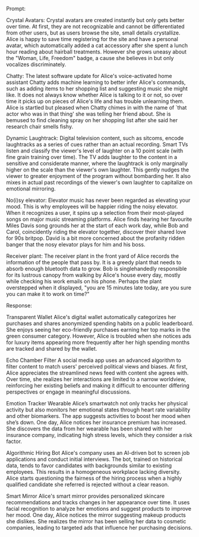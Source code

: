 Prompt:

Crystal Avatars: Crystal avatars are created instantly but only gets better over time. At first, they are not recognizable and cannot be differentiated from other users, but as users browse the site, small details crystallize. Alice is happy to save time registering for the site and have a personal avatar, which automatically added a cat accessory after she spent a lunch hour reading about hairball treatments. However she grows uneasy about the "Woman, Life, Freedom" badge, a cause she believes in but only vocalizes discriminately. 

Chatty: The latest software update for Alice's voice-activated home assistant Chatty adds machine learning to better infer Alice's commands, such as adding items to her shopping list and suggesting music she might like. It does not always know whether Alice is talking to it or not, so over time it picks up on pieces of Alice's life and has trouble unlearning them. Alice is startled but pleased when Chatty chimes in with the name of `that actor who was in that thing' she was telling her friend about. She is bemused to find cleaning spray on her shopping list after she said her research chair smells fishy. 

Dynamic Laughtrack: Digital television content, such as sitcoms, encode laughtracks as a series of cues rather than an actual recording. Smart TVs listen and classify the viewer's level of laughter on a 10 point scale (with fine grain training over time). The TV adds laughter to the content in a sensitive and considerate manner, where the laughtrack is only marginally higher on the scale than the viewer's own laughter. This gently nudges the viewer to greater enjoyment of the program without bombarding her. It also mixes in actual past recordings of the viewer's own laughter to capitalize on emotional mirroring.

No(i)sy elevator: Elevator music has never been regarded as elevating your mood. This is why employees will be happier riding the noisy elevator. When it recognizes a user, it spins up a selection from their most-played songs on major music streaming platforms. Alice finds hearing her favourite Miles Davis song grounds her at the start of each work day, while Bob and Carol, coincidently riding the elevator together, discover their shared love for 90s britpop. David is a bit more concerned about the profanity ridden banger that the nosy elevator plays for him and his boss.

Receiver plant: The receiver plant in the front yard of Alice records the information of the people that pass by. It is a greedy plant that needs to absorb enough bluetooth data to grow. Bob is singlehandedly responsible for its lustrous canopy from walking by Alice's house every day, mostly while checking his work emails on his phone. Perhaps the plant overstepped when it displayed, "you are 15 minutes late today, are you sure you can make it to work on time?"

Response:

Transparent Wallet
Alice's digital wallet automatically categorizes her purchases and shares anonymized spending habits on a public leaderboard. She enjoys seeing her eco-friendly purchases earning her top marks in the green consumer category. However, Alice is troubled when she notices ads for luxury items appearing more frequently after her high spending months are tracked and shared by the wallet.

Echo Chamber Filter
A social media app uses an advanced algorithm to filter content to match users' perceived political views and biases. At first, Alice appreciates the streamlined news feed with content she agrees with. Over time, she realizes her interactions are limited to a narrow worldview, reinforcing her existing beliefs and making it difficult to encounter differing perspectives or engage in meaningful discussions.

Emotion Tracker Wearable
Alice’s smartwatch not only tracks her physical activity but also monitors her emotional states through heart rate variability and other biomarkers. The app suggests activities to boost her mood when she’s down. One day, Alice notices her insurance premium has increased. She discovers the data from her wearable has been shared with her insurance company, indicating high stress levels, which they consider a risk factor.

Algorithmic Hiring Bot
Alice's company uses an AI-driven bot to screen job applications and conduct initial interviews. The bot, trained on historical data, tends to favor candidates with backgrounds similar to existing employees. This results in a homogeneous workplace lacking diversity. Alice starts questioning the fairness of the hiring process when a highly qualified candidate she referred is rejected without a clear reason.

Smart Mirror
Alice's smart mirror provides personalized skincare recommendations and tracks changes in her appearance over time. It uses facial recognition to analyze her emotions and suggest products to improve her mood. One day, Alice notices the mirror suggesting makeup products she dislikes. She realizes the mirror has been selling her data to cosmetic companies, leading to targeted ads that influence her purchasing decisions.
